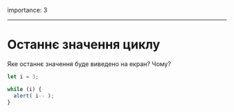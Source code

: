 importance: 3

---

# Останнє значення циклу

Яке останнє значення буде виведено на екран? Чому?

```js
let i = 3;

while (i) {
  alert( i-- );
}
```
